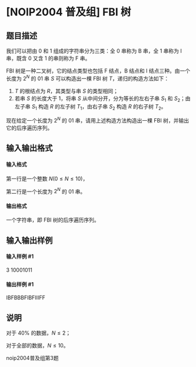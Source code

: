 
# [NOIP2004 普及组] FBI 树
## 题目描述
我们可以把由 0 和 1 组成的字符串分为三类：全 0 串称为 B 串，全 1 串称为 I 串，既含 0 又含 1 的串则称为 F 串。

FBI 树是一种二叉树，它的结点类型也包括 F 结点，B 结点和 I 结点三种。由一个长度为 $2^N$ 的 01 串 $S$ 可以构造出一棵 FBI 树 $T$，递归的构造方法如下：

1. $T$ 的根结点为 $R$，其类型与串 $S$ 的类型相同；
2. 若串 $S$ 的长度大于 $1$，将串 $S$ 从中间分开，分为等长的左右子串 $S_1$ 和 $S_2$；由左子串 $S_1$ 构造 $R$ 的左子树 $T_1$，由右子串 $S_2$ 构造 $R$ 的右子树 $T_2$。

现在给定一个长度为 $2^N$ 的 01 串，请用上述构造方法构造出一棵 FBI 树，并输出它的后序遍历序列。

## 输入输出格式
#### 输入格式

第一行是一个整数 $N(0 \le N \le 10)$，  

第二行是一个长度为 $2^N$ 的 01 串。

#### 输出格式

一个字符串，即 FBI 树的后序遍历序列。

## 输入输出样例
#### 输入样例 #1
3
10001011

#### 输出样例 #1
IBFBBBFIBFIIIFF

## 说明
对于 $40\%$ 的数据，$N \le 2$；

对于全部的数据，$N \le 10$。


noip2004普及组第3题

 